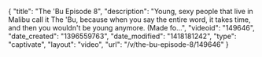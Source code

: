 {
    "title": "The 'Bu Episode 8",
    "description": "Young, sexy people that live in Malibu call it The 'Bu, because when you say the entire word, it takes time, and then you wouldn't be young anymore. (Made fo...",
    "videoid": "149646",
    "date_created": "1396559763",
    "date_modified": "1418181242",
    "type": "captivate",
    "layout": "video",
    "url": "\/v\/the-bu-episode-8\/149646"
}